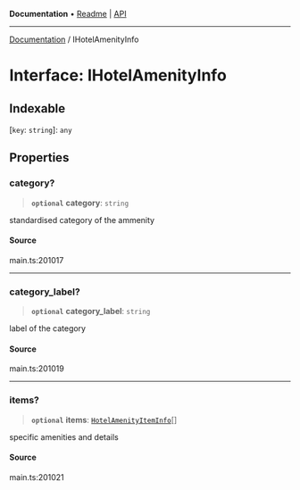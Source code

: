 **Documentation** • [Readme](../README.md) \| [API](../globals.md)

***

[Documentation](../README.md) / IHotelAmenityInfo

# Interface: IHotelAmenityInfo

## Indexable

 \[`key`: `string`\]: `any`

## Properties

### category?

> **`optional`** **category**: `string`

standardised category of the ammenity

#### Source

main.ts:201017

***

### category\_label?

> **`optional`** **category\_label**: `string`

label of the category

#### Source

main.ts:201019

***

### items?

> **`optional`** **items**: [`HotelAmenityItemInfo`](../classes/HotelAmenityItemInfo.md)[]

specific amenities and details

#### Source

main.ts:201021
